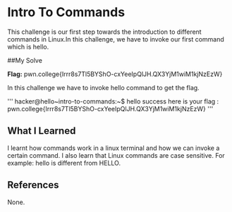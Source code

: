 # Intro To Commands
This challenge is our first step towards the introduction to different commands in Linux.In this challenge, we have to invoke our first command which is hello.

##My Solve

**Flag:** pwn.college{Irrr8s7Tl5BYShO-cxYeeIpQlJH.QX3YjM1wiM1kjNzEzW}

In this challenge we have to invoke hello command to get the flag.

'''
hacker@hello~intro-to-commands:~$ hello
success here is your flag : pwn.college{Irrr8s7Tl5BYShO-cxYeeIpQlJH.QX3YjM1wiM1kjNzEzW}
'''
## What I Learned
I learnt how commands work in a linux terminal and how we can invoke a certain command. I also learn that Linux commands are 
case sensitive. For example: hello is different from HELLO.

## References
None.
